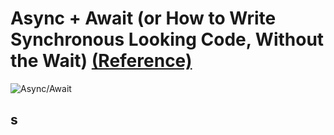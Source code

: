 # Async + Await (or How to Write Synchronous Looking Code, Without the Wait) [(Reference)](https://www.youtube.com/watch?v=BDqZLfBFeGk)

![Async/Await](https://i.ytimg.com/vi/BDqZLfBFeGk/maxresdefault.jpg)

## s
